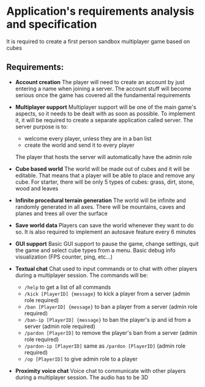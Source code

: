 # Application's requirements analysis and specification
It is required to create a first person sandbox multiplayer game based on cubes

## Requirements:
- **Account creation**
The player will need to create an account by just entering a name when joining a server. The account stuff will become serious once the game has covered all the fundamental requirements
- **Multiplayer support**
Multiplayer support will be one of the main game's aspects, so it needs to be dealt with as soon as possible.
To implement it, it will be required to create a separate application called server.
The server purpose is to:
	- welcome every player, unless they are in a ban list
	- create the world and send it to every player

	The player that hosts the server will automatically have the admin role
- **Cube based world**
The world will be made out of cubes and it will be editable. That means that a player will be able to place and remove any cube.
For starter, there will be only 5 types of cubes: grass, dirt, stone, wood and leaves
- **Infinite procedural terrain generation**
The world will be infinite and randomly generated in all axes. There will be mountains, caves and planes and trees all over the surface
- **Save world data**
Players can save the world whenever they want to do so. It is also required to implement an autosave feature every 6 minutes
- **GUI support**
Basic GUI support to pause the game, change settings, quit the game and select cube types from a menu.
Basic debug info visualization (FPS counter, ping, etc...)
- **Textual chat**
Chat used to input commands or to chat with other players during a multiplayer session.
The commands will be:
	- `/help` to get a list of all commands
	- `/kick [PlayerID] {message}` to kick a player from a server (admin role required)
	- `/ban [PlayerID] {message}` to ban a player from a server (admin role required)
	- `/ban-ip [PlayerID] {message}` to ban the player's ip and id from a server (admin role required)
	- `/pardon [PlayerID]` to remove the player's ban from a server (admin role required)
	- `/pardon-ip [PlayerID]` same as `/pardon [PlayerID]` (admin role required)
	- `/op [PlayerID]` to give admin role to a player
- **Proximity voice chat**
Voice chat to communicate with other players during a multiplayer session. The audio has to be 3D
